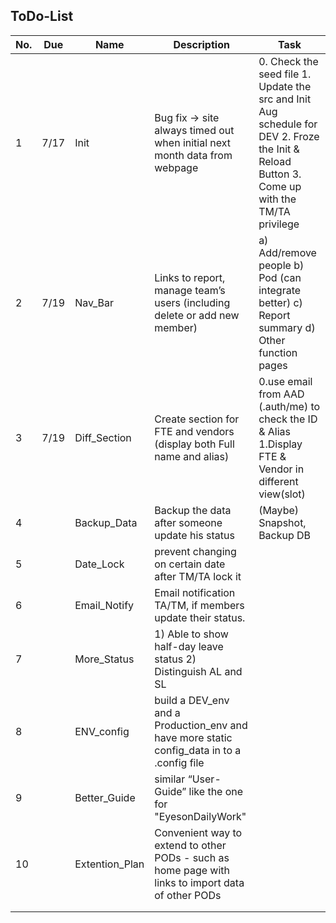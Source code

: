 ## ToDo-List


| No.  | Due  | Name           | Description                                                  | Task                                                         |
| ---- | ---- | -------------- | ------------------------------------------------------------ | ------------------------------------------------------------ |
| 1    | 7/17 | Init           | Bug fix -> site always timed out when initial next month data from webpage | 0. Check the seed file                                                          1. Update the src and Init Aug schedule for DEV           2. Froze the Init & Reload Button                                         3. Come up with the TM/TA privilege |
| 2    | 7/19 | Nav_Bar        | Links to report, manage team’s users (including delete or add new member) | a)        Add/remove people                                              b)       Pod (can integrate better)                                                                 c)        Report summary                                                   d)       Other function pages |
| 3    | 7/19 | Diff_Section   | Create section for FTE and vendors (display both Full name and alias) | 0.use email from AAD (.auth/me) to check the ID & Alias                                                                                1.Display FTE & Vendor in different view(slot) |
| 4    |      | Backup_Data    | Backup the data after someone update his status              | (Maybe) Snapshot, Backup DB                                  |
| 5    |      | Date_Lock      | prevent changing on certain date after TM/TA lock it         |                                                              |
| 6    |      | Email_Notify   | Email notification TA/TM, if members update their status.    |                                                              |
| 7    |      | More_Status    | 1) Able to show half-day leave status                      2) Distinguish AL and SL |                                                              |
| 8    |      | ENV_config     | build a DEV_env and a Production_env and have more static config_data in to a .config file |                                                              |
| 9    |      | Better_Guide   | similar “User-Guide” like the one for "EyesonDailyWork"      |                                                              |
| 10   |      | Extention_Plan | Convenient way to extend to other PODs - such as home page with links to import data of other PODs |                                                              |
|      |      |                |                                                              |                                                              |
|      |      |                |                                                              |                                                              |




